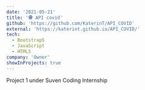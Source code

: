 ```yaml
---
date: '2021-05-21'
title: '🕵 API covid'
github: 'https://github.com/KaterinT/API_COVID'
external: 'https://katerint.github.io/API_COVID/'
tech:
  - Bootstrap5 
  - JavaScript 
  - HTML5
company: 'Owner'
showInProjects: true
---
```


Project 1 under Suven Coding Internship
